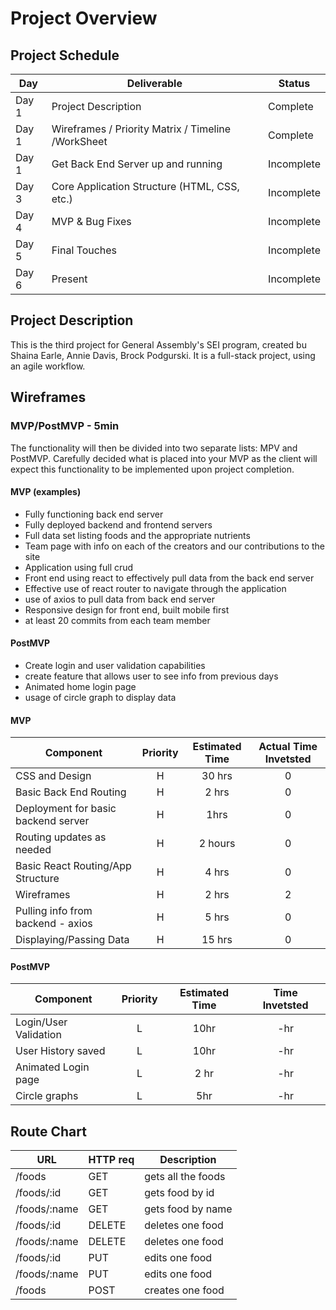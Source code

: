 # Project Overview

## Project Schedule
| Day   | Deliverable                                        | Status     |
| ----- | -------------------------------------------------- | ---------- |
| Day 1 | Project Description                                | Complete   |
| Day 1 | Wireframes / Priority Matrix / Timeline /WorkSheet | Complete   |
| Day 1 | Get Back End Server up and running                 | Incomplete |
| Day 3 | Core Application Structure (HTML, CSS, etc.)       | Incomplete |
| Day 4 | MVP & Bug Fixes                                    | Incomplete |
| Day 5 | Final Touches                                      | Incomplete |
| Day 6 | Present                                            | Incomplete |

## Project Description
This is the third project for General Assembly's SEI program, created bu Shaina Earle, Annie Davis, Brock Podgurski. It is a full-stack project, using an agile workflow.

## Wireframes

### MVP/PostMVP - 5min
The functionality will then be divided into two separate lists: MPV and PostMVP. Carefully decided what is placed into your MVP as the client will expect this functionality to be implemented upon project completion.

#### MVP (examples)
- Fully functioning back end server
- Fully deployed backend and frontend servers
- Full data set listing foods and the appropriate nutrients
- Team page with info on each of the creators and our contributions to the site
- Application using full crud
- Front end using react to effectively pull data from the back end server
- Effective use of react router to navigate through the application
- use of axios to pull data from back end server
- Responsive design for front end, built mobile first
- at least 20 commits from each team member

#### PostMVP
- Create login and user validation capabilities
- create feature that allows user to see info from previous days
- Animated home login page
- usage of circle graph to display data

#### MVP
| Component                           | Priority | Estimated Time | Actual Time Invetsted |
| -----------------------             | :------: | :------------: | :-------------------: |
| CSS and Design                      |    H     |      30 hrs    |         0             |
| Basic Back End Routing              |    H     |      2 hrs     |         0             |
| Deployment for basic backend server |    H     |      1hrs      |         0             |
| Routing updates as needed           |    H     |      2 hours   |         0             |
| Basic React Routing/App Structure   |    H     |      4 hrs     |         0             |
| Wireframes                          |    H     |      2 hrs     |         2             |
| Pulling info from backend - axios   |    H     |      5 hrs     |         0             |
| Displaying/Passing Data             |    H     |      15 hrs    |         0             |


#### PostMVP
| Component             | Priority | Estimated Time | Time Invetsted |
| --------------------- | :------: | :------------: | :------------: |
| Login/User Validation |    L     |      10hr      |     -hr        |
| User History saved    |    L     |      10hr      |     -hr        |
| Animated Login page   |    L     |      2 hr      |     -hr        |
| Circle graphs         |    L     |      5hr       |     -hr        |

## Route Chart

| URL           | HTTP req    | Description        |
| ---           | --------    | -----------        |
|  /foods       | GET         | gets all the foods |
| /foods/:id    | GET         | gets food by id    |
| /foods/:name  | GET         | gets food by name  |
| /foods/:id    | DELETE      | deletes one food   |
| /foods/:name  | DELETE      | deletes one food   |
| /foods/:id    | PUT         | edits one food     |
| /foods/:name  | PUT         | edits one food     |
| /foods        | POST        | creates one food   |

